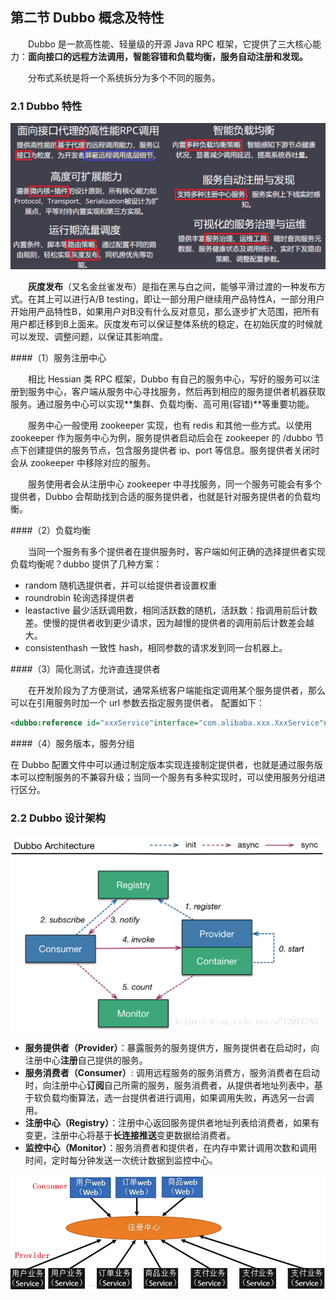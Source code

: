 ## 第二节 Dubbo 概念及特性

&emsp;&emsp;Dubbo 是一款高性能、轻量级的开源 Java RPC 框架，它提供了三大核心能力：**面向接口的远程方法调用，智能容错和负载均衡，服务自动注册和发现。**

&emsp;&emsp;分布式系统是将一个系统拆分为多个不同的服务。


### 2.1 Dubbo 特性


<img src="./img9/06-characteristic.png" width=600>

&emsp;&emsp;**灰度发布**（又名金丝雀发布）是指在黑与白之间，能够平滑过渡的一种发布方式。在其上可以进行A/B testing，即让一部分用户继续用产品特性A，一部分用户开始用产品特性B，如果用户对B没有什么反对意见，那么逐步扩大范围，把所有用户都迁移到B上面来。灰度发布可以保证整体系统的稳定，在初始灰度的时候就可以发现、调整问题，以保证其影响度。


####（1）服务注册中心

&emsp;&emsp;相比 Hessian 类 RPC 框架，Dubbo 有自己的服务中心，写好的服务可以注册到服务中心，客户端从服务中心寻找服务，然后再到相应的服务提供者机器获取服务。通过服务中心可以实现**集群、负载均衡、高可用(容错)**等重要功能。

&emsp;&emsp;服务中心一般使用 zookeeper 实现，也有 redis 和其他一些方式。以使用 zookeeper 作为服务中心为例，服务提供者启动后会在 zookeeper 的 /dubbo 节点下创建提供的服务节点，包含服务提供者 ip、port 等信息。服务提供者关闭时会从 zookeeper 中移除对应的服务。

&emsp;&emsp;服务使用者会从注册中心 zookeeper 中寻找服务，同一个服务可能会有多个提供者，Dubbo 会帮助找到合适的服务提供者，也就是针对服务提供者的负载均衡。


####（2）负载均衡

&emsp;&emsp;当同一个服务有多个提供者在提供服务时，客户端如何正确的选择提供者实现负载均衡呢？dubbo 提供了几种方案：

* random 随机选提供者，并可以给提供者设置权重
* roundrobin 轮询选择提供者
* leastactive 最少活跃调用数，相同活跃数的随机，活跃数：指调用前后计数差。使慢的提供者收到更少请求，因为越慢的提供者的调用前后计数差会越大。
* consistenthash 一致性 hash，相同参数的请求发到同一台机器上。

####（3）简化测试，允许直连提供者

&emsp;&emsp;在开发阶段为了方便测试，通常系统客户端能指定调用某个服务提供者，那么可以在引用服务时加一个 url 参数去指定服务提供者。 配置如下：

```xml
<dubbo:reference id="xxxService"interface="com.alibaba.xxx.XxxService"url="dubbo://localhost:20890"/>
```


####（4）服务版本，服务分组

在 Dubbo 配置文件中可以通过制定版本实现连接制定提供者，也就是通过服务版本可以控制服务的不兼容升级；当同一个服务有多种实现时，可以使用服务分组进行区分。

### 2.2 Dubbo 设计架构

<img src="./img9/07-framework.png" width=500>


* **服务提供者（Provider）**：暴露服务的服务提供方，服务提供者在启动时，向注册中心**注册**自己提供的服务。
* **服务消费者（Consumer）**: 调用远程服务的服务消费方，服务消费者在启动时，向注册中心**订阅**自己所需的服务，服务消费者，从提供者地址列表中，基于软负载均衡算法，选一台提供者进行调用，如果调用失败，再选另一台调用。
* **注册中心（Registry）**：注册中心返回服务提供者地址列表给消费者，如果有变更，注册中心将基于**长连接推送**变更数据给消费者。
* **监控中心（Monitor）**：服务消费者和提供者，在内存中累计调用次数和调用时间，定时每分钟发送一次统计数据到监控中心。

<img src="./img9/08-Registry.png" width=600>


